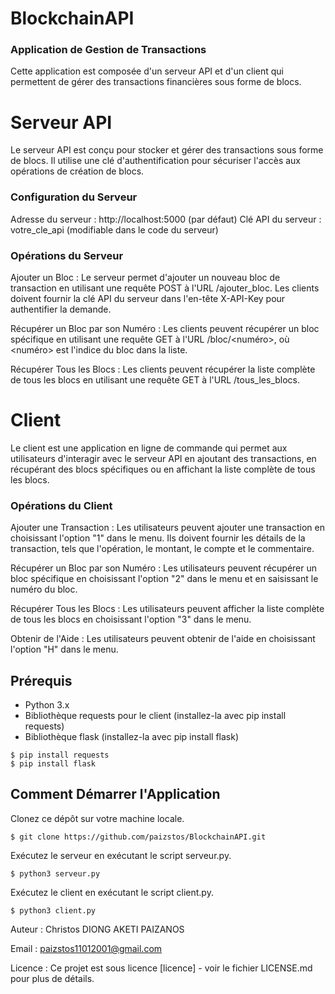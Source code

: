 # BlockchainAPI

### Application de Gestion de Transactions
Cette application est composée d'un serveur API et d'un client qui permettent de gérer des transactions financières sous forme de blocs.

# Serveur API
Le serveur API est conçu pour stocker et gérer des transactions sous forme de blocs. Il utilise une clé d'authentification pour sécuriser l'accès aux opérations de création de blocs.

### Configuration du Serveur
Adresse du serveur : http://localhost:5000 (par défaut)
Clé API du serveur : votre_cle_api (modifiable dans le code du serveur)

### Opérations du Serveur
Ajouter un Bloc : Le serveur permet d'ajouter un nouveau bloc de transaction en utilisant une requête POST à l'URL /ajouter_bloc. Les clients doivent fournir la clé API du serveur dans l'en-tête X-API-Key pour authentifier la demande.

Récupérer un Bloc par son Numéro : Les clients peuvent récupérer un bloc spécifique en utilisant une requête GET à l'URL /bloc/<numéro>, où <numéro> est l'indice du bloc dans la liste.

Récupérer Tous les Blocs : Les clients peuvent récupérer la liste complète de tous les blocs en utilisant une requête GET à l'URL /tous_les_blocs.

# Client
Le client est une application en ligne de commande qui permet aux utilisateurs d'interagir avec le serveur API en ajoutant des transactions, en récupérant des blocs spécifiques ou en affichant la liste complète de tous les blocs.

### Opérations du Client
Ajouter une Transaction : Les utilisateurs peuvent ajouter une transaction en choisissant l'option "1" dans le menu. Ils doivent fournir les détails de la transaction, tels que l'opération, le montant, le compte et le commentaire.

Récupérer un Bloc par son Numéro : Les utilisateurs peuvent récupérer un bloc spécifique en choisissant l'option "2" dans le menu et en saisissant le numéro du bloc.

Récupérer Tous les Blocs : Les utilisateurs peuvent afficher la liste complète de tous les blocs en choisissant l'option "3" dans le menu.

Obtenir de l'Aide : Les utilisateurs peuvent obtenir de l'aide en choisissant l'option "H" dans le menu.

## Prérequis
* Python 3.x
* Bibliothèque requests pour le client (installez-la avec pip install requests)
* Bibliothèque flask (installez-la avec pip install flask)
``` 
$ pip install requests
$ pip install flask
```

## Comment Démarrer l'Application
Clonez ce dépôt sur votre machine locale.
```
$ git clone https://github.com/paizstos/BlockchainAPI.git 
```

Exécutez le serveur en exécutant le script serveur.py.
```
$ python3 serveur.py 
```

Exécutez le client en exécutant le script client.py.
```
$ python3 client.py 
```

Auteur :
 Christos DIONG AKETI PAIZANOS
 
Email : 
 paizstos11012001@gmail.com

Licence :
 Ce projet est sous licence [licence] - voir le fichier LICENSE.md pour plus de détails.



